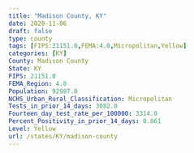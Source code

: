 ```yaml
---
title: "Madison County, KY"
date: 2020-11-06
draft: false
type: county
tags: [FIPS:21151.0,FEMA:4.0,Micropolitan,Yellow]
categories: [KY]
County: Madison County
State: KY
FIPS: 21151.0
FEMA_Region: 4.0
Population: 92987.0
NCHS_Urban_Rural_Classification: Micropolitan
Tests_in_prior_14_days: 3082.0
Fourteen_day_test_rate_per_100000: 3314.0
Percent_Positivity_in_prior_14_days: 0.061
Level: Yellow
url: /states/KY/madison-county
---
```



